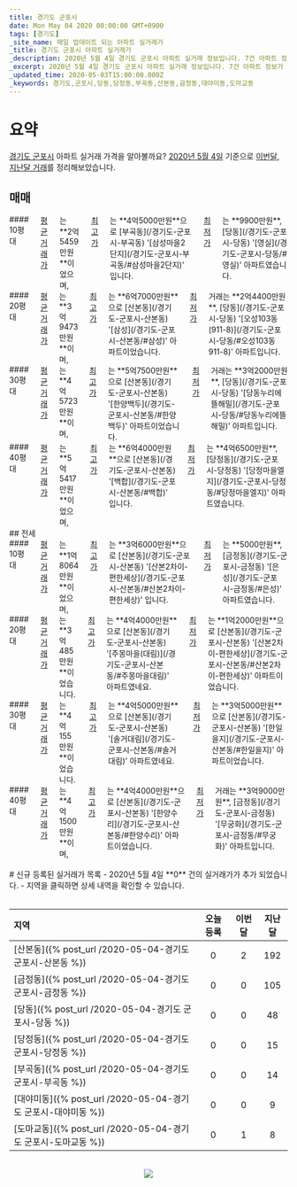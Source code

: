 ```yaml
---
title: 경기도 군포시
date: Mon May 04 2020 00:00:00 GMT+0900
tags: [경기도]
_site_name: 매일 업데이트 되는 아파트 실거래가
_title: 경기도 군포시 아파트 실거래가
_description: 2020년 5월 4일 경기도 군포시 아파트 실거래 정보입니다. 7건 아파트 정보가 있습니다.
_excerpt: 2020년 5월 4일 경기도 군포시 아파트 실거래 정보입니다. 7건 아파트 정보가 있습니다.
_updated_time: 2020-05-03T15:00:00.000Z
_keywords: 경기도,군포시,당동,당정동,부곡동,산본동,금정동,대야미동,도마교동
---
```



# 요약
<ins>경기도 군포시</ins> 아파트 실거래 가격을 알아볼까요? <ins>2020년 5월 4일</ins> 기준으로 <ins>이번달, 지난달 거래</ins>를 정리해보았습니다.

## 매매
<div class="container">
<div class="six columns" markdown="1">
#### 10평대
<ins>평균 거래가</ins>는 **2억5459만원**이었으며, <ins>최고가</ins>는 **4억5000만원**으로 [부곡동](/경기도-군포시-부곡동) '[삼성마을2단지](/경기도-군포시-부곡동/#삼성마을2단지)' 입니다. <ins>최저가</ins>는 **9900만원**, [당동](/경기도-군포시-당동) '[영실](/경기도-군포시-당동/#영실)' 아파트였습니다.
</div>
<div class="six columns" markdown="1">
#### 20평대
<ins>평균 거래가</ins>는 **3억9473만원**이며, <ins>최고가</ins>는 **6억7000만원**으로 [산본동](/경기도-군포시-산본동) '[삼성](/경기도-군포시-산본동/#삼성)' 아파트이었습니다. <ins>최저가</ins> 거래는 **2억4400만원**, [당동](/경기도-군포시-당동) '[오성103동(911-8)](/경기도-군포시-당동/#오성103동911-8)' 아파트입니다.
</div>
</div>
<div class="container">
<div class="six columns" markdown="1">
#### 30평대
<ins>평균 거래가</ins>는 **4억5723만원**이며, <ins>최고가</ins>는 **5억7500만원**으로 [산본동](/경기도-군포시-산본동) '[한양백두](/경기도-군포시-산본동/#한양백두)' 아파트이었습니다. <ins>최저가</ins> 거래는 **3억2000만원**, [당동](/경기도-군포시-당동) '[당동누리에뜰해밀](/경기도-군포시-당동/#당동누리에뜰해밀)' 아파트입니다.
</div>
<div class="six columns" markdown="1">
#### 40평대
<ins>평균 거래가</ins>는 **5억5417만원**이었으며, <ins>최고가</ins>는 **6억4000만원**으로 [산본동](/경기도-군포시-산본동) '[백합](/경기도-군포시-산본동/#백합)' 입니다. <ins>최저가</ins>는 **4억6500만원**, [당정동](/경기도-군포시-당정동) '[당정마을엘지](/경기도-군포시-당정동/#당정마을엘지)' 아파트였습니다.
</div>
</div>
## 전세
<div class="container">
<div class="six columns" markdown="1">
#### 10평대
<ins>평균 거래가</ins>는 **1억8064만원**이었으며, <ins>최고가</ins>는 **3억6000만원**으로 [산본동](/경기도-군포시-산본동) '[산본2차이-편한세상](/경기도-군포시-산본동/#산본2차이-편한세상)' 입니다. <ins>최저가</ins>는 **5000만원**, [금정동](/경기도-군포시-금정동) '[은성](/경기도-군포시-금정동/#은성)' 아파트였습니다.
</div>
<div class="six columns" markdown="1">
#### 20평대
<ins>평균 거래가</ins>는 **3억485만원**이었습니다. <ins>최고가</ins>는 **4억4000만원**으로 [산본동](/경기도-군포시-산본동) '[주몽마을(대림)](/경기도-군포시-산본동/#주몽마을대림)' 아파트였네요. <ins>최저가</ins>는 **1억2000만원**으로 [산본동](/경기도-군포시-산본동) '[산본2차이-편한세상](/경기도-군포시-산본동/#산본2차이-편한세상)' 아파트이었습니다.
</div>
</div>
<div class="container">
<div class="six columns" markdown="1">
#### 30평대
<ins>평균 거래가</ins>는 **4억155만원**이었습니다. <ins>최고가</ins>는 **4억5000만원**으로 [산본동](/경기도-군포시-산본동) '[솔거대림](/경기도-군포시-산본동/#솔거대림)' 아파트였네요. <ins>최저가</ins>는 **3억5000만원**으로 [산본동](/경기도-군포시-산본동) '[한일을지](/경기도-군포시-산본동/#한일을지)' 아파트이었습니다.
</div>
<div class="six columns" markdown="1">
#### 40평대
<ins>평균 거래가</ins>는 **4억1500만원**이며, <ins>최고가</ins>는 **4억4000만원**으로 [산본동](/경기도-군포시-산본동) '[한양수리](/경기도-군포시-산본동/#한양수리)' 아파트이었습니다. <ins>최저가</ins> 거래는 **3억9000만원**, [금정동](/경기도-군포시-금정동) '[무궁화](/경기도-군포시-금정동/#무궁화)' 아파트입니다.
</div>
</div>


<br>
# 신규 등록된 실거래가 목록
- 2020년 5월 4일 **0** 건의 실거래가가 추가 되었습니다.
- 지역을 클릭하면 상세 내역을 확인할 수 있습니다.
<br><br>

| 지역 | 오늘 등록 | 이번달 | 지난달 |
|:---|:---:|:---:|:---:|
| [산본동]({% post_url /2020-05-04-경기도 군포시-산본동 %}) | 0 | 2 | 192|
| [금정동]({% post_url /2020-05-04-경기도 군포시-금정동 %}) | 0 | 0 | 105|
| [당동]({% post_url /2020-05-04-경기도 군포시-당동 %}) | 0 | 0 | 48|
| [당정동]({% post_url /2020-05-04-경기도 군포시-당정동 %}) | 0 | 0 | 15|
| [부곡동]({% post_url /2020-05-04-경기도 군포시-부곡동 %}) | 0 | 0 | 14|
| [대야미동]({% post_url /2020-05-04-경기도 군포시-대야미동 %}) | 0 | 0 | 9|
| [도마교동]({% post_url /2020-05-04-경기도 군포시-도마교동 %}) | 0 | 1 | 8|

<p align="center"><br><img src="https://via.placeholder.com/700x120"><br></p>
